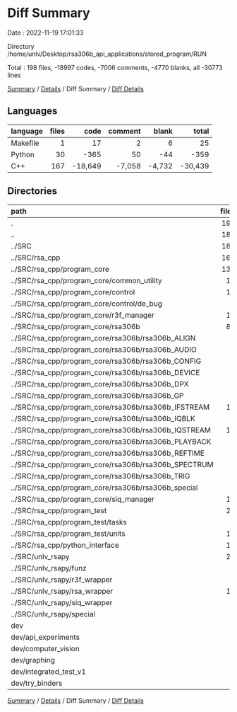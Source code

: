 # Diff Summary

Date : 2022-11-19 17:01:33

Directory /home/unlv/Desktop/rsa306b_api_applications/stored_program/RUN

Total : 198 files,  -18997 codes, -7006 comments, -4770 blanks, all -30773 lines

[Summary](results.md) / [Details](details.md) / Diff Summary / [Diff Details](diff-details.md)

## Languages
| language | files | code | comment | blank | total |
| :--- | ---: | ---: | ---: | ---: | ---: |
| Makefile | 1 | 17 | 2 | 6 | 25 |
| Python | 30 | -365 | 50 | -44 | -359 |
| C++ | 167 | -18,649 | -7,058 | -4,732 | -30,439 |

## Directories
| path | files | code | comment | blank | total |
| :--- | ---: | ---: | ---: | ---: | ---: |
| . | 198 | -18,997 | -7,006 | -4,770 | -30,773 |
| .. | 187 | -19,385 | -7,207 | -4,978 | -31,570 |
| ../SRC | 187 | -19,385 | -7,207 | -4,978 | -31,570 |
| ../SRC/rsa_cpp | 164 | -18,689 | -7,073 | -4,758 | -30,520 |
| ../SRC/rsa_cpp/program_core | 133 | -15,797 | -6,371 | -3,928 | -26,096 |
| ../SRC/rsa_cpp/program_core/common_utility | 14 | -2,209 | -677 | -467 | -3,353 |
| ../SRC/rsa_cpp/program_core/control | 10 | -1,401 | -331 | -302 | -2,034 |
| ../SRC/rsa_cpp/program_core/control/de_bug | 3 | -156 | -54 | -51 | -261 |
| ../SRC/rsa_cpp/program_core/r3f_manager | 10 | -1,200 | -270 | -207 | -1,677 |
| ../SRC/rsa_cpp/program_core/rsa306b | 88 | -8,980 | -4,775 | -2,683 | -16,438 |
| ../SRC/rsa_cpp/program_core/rsa306b/rsa306b_ALIGN | 6 | -188 | -136 | -95 | -419 |
| ../SRC/rsa_cpp/program_core/rsa306b/rsa306b_AUDIO | 8 | -674 | -317 | -214 | -1,205 |
| ../SRC/rsa_cpp/program_core/rsa306b/rsa306b_CONFIG | 7 | -462 | -239 | -161 | -862 |
| ../SRC/rsa_cpp/program_core/rsa306b/rsa306b_DEVICE | 8 | -626 | -377 | -224 | -1,227 |
| ../SRC/rsa_cpp/program_core/rsa306b/rsa306b_DPX | 2 | -252 | -405 | -128 | -785 |
| ../SRC/rsa_cpp/program_core/rsa306b/rsa306b_GP | 3 | -196 | -120 | -85 | -401 |
| ../SRC/rsa_cpp/program_core/rsa306b/rsa306b_IFSTREAM | 10 | -1,316 | -586 | -393 | -2,295 |
| ../SRC/rsa_cpp/program_core/rsa306b/rsa306b_IQBLK | 8 | -827 | -353 | -256 | -1,436 |
| ../SRC/rsa_cpp/program_core/rsa306b/rsa306b_IQSTREAM | 10 | -1,426 | -680 | -385 | -2,491 |
| ../SRC/rsa_cpp/program_core/rsa306b/rsa306b_PLAYBACK | 1 | -27 | -41 | -26 | -94 |
| ../SRC/rsa_cpp/program_core/rsa306b/rsa306b_REFTIME | 6 | -453 | -245 | -165 | -863 |
| ../SRC/rsa_cpp/program_core/rsa306b/rsa306b_SPECTRUM | 8 | -987 | -394 | -255 | -1,636 |
| ../SRC/rsa_cpp/program_core/rsa306b/rsa306b_TRIG | 7 | -593 | -259 | -182 | -1,034 |
| ../SRC/rsa_cpp/program_core/rsa306b/rsa306b_special | 2 | -509 | -55 | -46 | -610 |
| ../SRC/rsa_cpp/program_core/siq_manager | 10 | -1,837 | -271 | -242 | -2,350 |
| ../SRC/rsa_cpp/program_test | 20 | -2,224 | -555 | -637 | -3,416 |
| ../SRC/rsa_cpp/program_test/tasks | 2 | -118 | -28 | -28 | -174 |
| ../SRC/rsa_cpp/program_test/units | 15 | -2,018 | -484 | -557 | -3,059 |
| ../SRC/rsa_cpp/python_interface | 11 | -668 | -147 | -193 | -1,008 |
| ../SRC/unlv_rsapy | 23 | -696 | -134 | -220 | -1,050 |
| ../SRC/unlv_rsapy/funz | 5 | -228 | -40 | -55 | -323 |
| ../SRC/unlv_rsapy/r3f_wrapper | 2 | -28 | -8 | -15 | -51 |
| ../SRC/unlv_rsapy/rsa_wrapper | 11 | -290 | -51 | -102 | -443 |
| ../SRC/unlv_rsapy/siq_wrapper | 2 | -15 | -8 | -13 | -36 |
| ../SRC/unlv_rsapy/special | 1 | -53 | -5 | -7 | -65 |
| dev | 9 | 370 | 171 | 165 | 706 |
| dev/api_experiments | 4 | 57 | 17 | 32 | 106 |
| dev/computer_vision | 1 | 15 | 14 | 11 | 40 |
| dev/graphing | 1 | 113 | 15 | 33 | 161 |
| dev/integrated_test_v1 | 2 | 144 | 110 | 69 | 323 |
| dev/try_binders | 1 | 41 | 15 | 20 | 76 |

[Summary](results.md) / [Details](details.md) / Diff Summary / [Diff Details](diff-details.md)